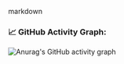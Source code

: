 markdown
### 📈 GitHub Activity Graph:
![Anurag's GitHub activity graph](https://activity-graph.herokuapp.com/graph?user)
